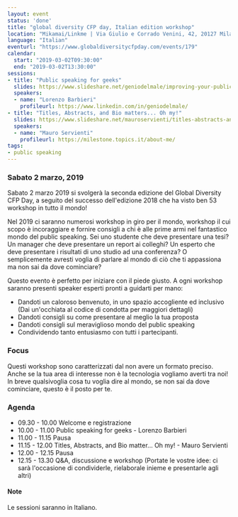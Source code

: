 ```yaml
---
layout: event
status: 'done'
title: "global diversity CFP day, Italian edition workshop"
location: "Mikamai/Linkme | Via Giulio e Corrado Venini, 42, 20127 Milano MI"
language: "Italian"
eventurl: "https://www.globaldiversitycfpday.com/events/179"
calendar:
  start: "2019-03-02T09:30:00"
  end: "2019-03-02T13:30:00"
sessions:
- title: "Public speaking for geeks"
  slides: https://www.slideshare.net/geniodelmale/improving-your-public-speaking-skills
  speakers:
  - name: "Lorenzo Barbieri"
    profileurl: https://www.linkedin.com/in/geniodelmale/
- title: "Titles, Abstracts, and Bio matters... Oh my!"
  slides: https://www.slideshare.net/mauroservienti/titles-abstracts-and-bio-matter-oh-my-global-diversity-cfp-day-2019
  speakers:
  - name: "Mauro Servienti"
    profileurl: https://milestone.topics.it/about-me/
tags:
- public speaking
---
```


### Sabato 2 marzo, 2019

Sabato 2 marzo 2019 si svolgerà la seconda edizione del Global Diversity CFP Day, a seguito del successo dell'edizione 2018 che ha visto ben 53 workshop in tutto il mondo!

Nel 2019 ci saranno numerosi workshop in giro per il mondo, workshop il cui scopo è incoraggiare e fornire consigli a chi è alle prime armi nel fantastico mondo del public speaking. Sei uno studente che deve presentare una tesi? Un manager che deve presentare un report ai colleghi? Un esperto che deve presentare i risultati di uno studio ad una conferenza? O semplicemente avresti voglia di parlare al mondo di ciò che ti appassiona ma non sai da dove cominciare?

Questo evento è perfetto per iniziare con il piede giusto. A ogni workshop saranno presenti speaker esperti pronti a guidarti per mano:

* Dandoti un caloroso benvenuto, in uno spazio accogliente ed inclusivo (Dai un'occhiata al codice di condotta per maggiori dettagli)
* Dandoti consigli su come presentare al meglio la tua proposta
* Dandoti consigli sul meraviglioso mondo del public speaking
* Condividendo tanto entusiasmo con tutti i partecipanti.

### Focus

Questi workshop sono caratterizzati dal non avere un formato preciso. Anche se la tua area di interesse non è la tecnologia vogliamo averti tra noi! In breve qualsivoglia cosa tu voglia dire al mondo, se non sai da dove cominciare, questo è il posto per te.

### Agenda

- 09.30 - 10.00 Welcome e registrazione
- 10.00 - 11.00 Public speaking for geeks - Lorenzo Barbieri
- 11.00 - 11.15 Pausa
- 11.15 - 12.00 Titles, Abstracts, and Bio matter... Oh my! - Mauro Servienti
- 12.00 - 12.15 Pausa
- 12.15 - 13.30 Q&A, discussione e workshop (Portate le vostre idee: ci sarà l'occasione di condividerle, rielaborale inieme e presentarle agli altri)

#### Note
Le sessioni saranno in Italiano.
